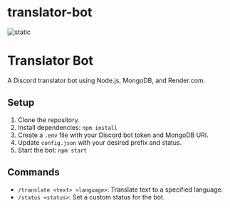 # translator-bot

![static](https://github.com/user-attachments/assets/1458cd83-7737-4515-9e86-f22d1f5fdb68)


# Translator Bot

A Discord translator bot using Node.js, MongoDB, and Render.com.

## Setup

1. Clone the repository.
2. Install dependencies: `npm install`
3. Create a `.env` file with your Discord bot token and MongoDB URI.
4. Update `config.json` with your desired prefix and status.
5. Start the bot: `npm start`

## Commands

- `/translate <text> <language>`: Translate text to a specified language.
- `/status <status>`: Set a custom status for the bot.
